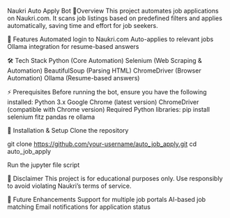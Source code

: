 Naukri Auto Apply Bot
📌Overview
This project automates job applications on Naukri.com. It scans job listings based on predefined filters and applies automatically, saving time and effort for job seekers.

🚀 Features
Automated login to Naukri.com
Auto-applies to relevant jobs
Ollama integration for resume-based answers

🛠️ Tech Stack
Python (Core Automation)
Selenium (Web Scraping & Automation)
BeautifulSoup (Parsing HTML)
ChromeDriver (Browser Automation)
Ollama (Resume-based answers)

⚡ Prerequisites
Before running the bot, ensure you have the following installed:
Python 3.x
Google Chrome (latest version)
ChromeDriver (compatible with Chrome version)
Required Python libraries:
pip install selenium fitz pandas re ollama

🔧 Installation & Setup
Clone the repository

git clone https://github.com/your-username/auto_job_apply.git
cd auto_job_apply

Run the jupyter file script

🛑 Disclaimer
This project is for educational purposes only.
Use responsibly to avoid violating Naukri’s terms of service.

🎯 Future Enhancements
Support for multiple job portals
AI-based job matching
Email notifications for application status
